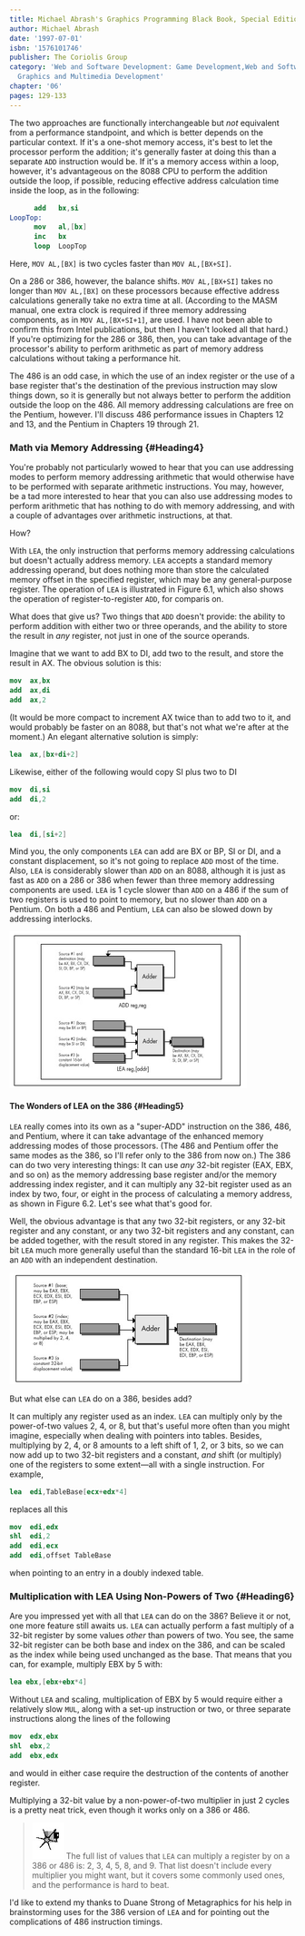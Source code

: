 ```yaml
---
title: Michael Abrash's Graphics Programming Black Book, Special Edition
author: Michael Abrash
date: '1997-07-01'
isbn: '1576101746'
publisher: The Coriolis Group
category: 'Web and Software Development: Game Development,Web and Software Development:
  Graphics and Multimedia Development'
chapter: '06'
pages: 129-133
---
```


The two approaches are functionally interchangeable but *not* equivalent
from a performance standpoint, and which is better depends on the
particular context. If it's a one-shot memory access, it's best to let
the processor perform the addition; it's generally faster at doing this
than a separate `ADD` instruction would be. If it's a memory access
within a loop, however, it's advantageous on the 8088 CPU to perform the
addition outside the loop, if possible, reducing effective address
calculation time inside the loop, as in the following:

```nasm
      add   bx,si
LoopTop:
      mov   al,[bx]
      inc   bx
      loop  LoopTop
```

Here, `MOV AL,[BX]` is two cycles faster than `MOV AL,[BX+SI]`.

On a 286 or 386, however, the balance shifts. `MOV AL,[BX+SI]` takes
no longer than `MOV AL,[BX]` on these processors because effective
address calculations generally take no extra time at all. (According to
the MASM manual, one extra clock is required if three memory addressing
components, as in `MOV AL,[BX+SI+1]`, are used. I have not been able
to confirm this from Intel publications, but then I haven't looked all
that hard.) If you're optimizing for the 286 or 386, then, you can take
advantage of the processor's ability to perform arithmetic as part of
memory address calculations without taking a performance hit.

The 486 is an odd case, in which the use of an index register or the use
of a base register that's the destination of the previous instruction
may slow things down, so it is generally but not always better to
perform the addition outside the loop on the 486. All memory addressing
calculations are free on the Pentium, however. I'll discuss 486
performance issues in Chapters 12 and 13, and the Pentium in Chapters 19
through 21.

### Math via Memory Addressing {#Heading4}

You're probably not particularly wowed to hear that you can use
addressing modes to perform memory addressing arithmetic that would
otherwise have to be performed with separate arithmetic instructions.
You may, however, be a tad more interested to hear that you can also use
addressing modes to perform arithmetic that has nothing to do with
memory addressing, and with a couple of advantages over arithmetic
instructions, at that.

How?

With `LEA`, the only instruction that performs memory addressing
calculations but doesn't actually address memory. `LEA` accepts a
standard memory addressing operand, but does nothing more than store the
calculated memory offset in the specified register, which may be any
general-purpose register. The operation of `LEA` is illustrated in
Figure 6.1, which also shows the operation of register-to-register
`ADD`, for comparis on.

What does that give us? Two things that `ADD` doesn't provide: the
ability to perform addition with either two or three operands, and the
ability to store the result in *any* register, not just in one of the
source operands.

Imagine that we want to add BX to DI, add two to the result, and store
the result in AX. The obvious solution is this:

```nasm
mov  ax,bx
add  ax,di
add  ax,2
```

(It would be more compact to increment AX twice than to add two to it,
and would probably be faster on an 8088, but that's not what we're after
at the moment.) An elegant alternative solution is simply:

```nasm
lea  ax,[bx+di+2]
```

Likewise, either of the following would copy SI plus two to DI

```nasm
mov  di,si
add  di,2
```

or:

```nasm
lea  di,[si+2]
```

Mind you, the only components `LEA` can add are BX or BP, SI or DI,
and a constant displacement, so it's not going to replace `ADD` most
of the time. Also, `LEA` is considerably slower than `ADD` on an
8088, although it is just as fast as `ADD` on a 286 or 386 when fewer
than three memory addressing components are used. `LEA` is 1 cycle
slower than `ADD` on a 486 if the sum of two registers is used to
point to memory, but no slower than `ADD` on a Pentium. On both a 486
and Pentium, `LEA` can also be slowed down by addressing interlocks.

![**Figure 6.1**  *Operation of ADD Reg,Reg vs. LEA Reg,{Addr}.*](images/06-01.jpg)

#### The Wonders of LEA on the 386 {#Heading5}

`LEA` really comes into its own as a "super-ADD" instruction on the
386, 486, and Pentium, where it can take advantage of the enhanced
memory addressing modes of those processors. (The 486 and Pentium offer
the same modes as the 386, so I'll refer only to the 386 from now on.)
The 386 can do two very interesting things: It can use *any* 32-bit
register (EAX, EBX, and so on) as the memory addressing base register
and/or the memory addressing index register, and it can multiply any
32-bit register used as an index by two, four, or eight in the process
of calculating a memory address, as shown in Figure 6.2. Let's see what
that's good for.

Well, the obvious advantage is that any two 32-bit registers, or any
32-bit register and any constant, or any two 32-bit registers and any
constant, can be added together, with the result stored in any register.
This makes the 32-bit `LEA` much more generally useful than the
standard 16-bit `LEA` in the role of an `ADD` with an independent
destination.

![**Figure 6.2**  *Operation of the 32-bit LEA reg,[Addr].*](images/06-02.jpg)

But what else can `LEA` do on a 386, besides add?

It can multiply any register used as an index. `LEA` can multiply only
by the power-of-two values 2, 4, or 8, but that's useful more often than
you might imagine, especially when dealing with pointers into tables.
Besides, multiplying by 2, 4, or 8 amounts to a left shift of 1, 2, or 3
bits, so we can now add up to two 32-bit registers and a constant, *and*
shift (or multiply) one of the registers to some extent—all with a
single instruction. For example,

```nasm
lea  edi,TableBase[ecx+edx*4]
```

replaces all this

```nasm
mov  edi,edx
shl  edi,2
add  edi,ecx
add  edi,offset TableBase
```

when pointing to an entry in a doubly indexed table.

### Multiplication with LEA Using Non-Powers of Two {#Heading6}

Are you impressed yet with all that `LEA` can do on the 386? Believe
it or not, one more feature still awaits us. `LEA` can actually
perform a fast multiply of a 32-bit register by some values *other* than
powers of two. You see, the same 32-bit register can be both base and
index on the 386, and can be scaled as the index while being used
unchanged as the base. That means that you can, for example, multiply
EBX by 5 with:

```nasm
lea ebx,[ebx+ebx*4]
```

Without `LEA` and scaling, multiplication of EBX by 5 would require
either a relatively slow `MUL`, along with a set-up instruction or
two, or three separate instructions along the lines of the following

```nasm
mov  edx,ebx
shl  ebx,2
add  ebx,edx
```

and would in either case require the destruction of the contents of
another register.

Multiplying a 32-bit value by a non-power-of-two multiplier in just 2
cycles is a pretty neat trick, even though it works only on a 386 or
486.

> ![](images/i.jpg)
> The full list of values that `LEA` can multiply a register by on a 386
> or 486 is: 2, 3, 4, 5, 8, and 9. That list doesn't include every
> multiplier you might want, but it covers some commonly used ones, and
> the performance is hard to beat.

I'd like to extend my thanks to Duane Strong of Metagraphics for his
help in brainstorming uses for the 386 version of `LEA` and for
pointing out the complications of 486 instruction timings.
